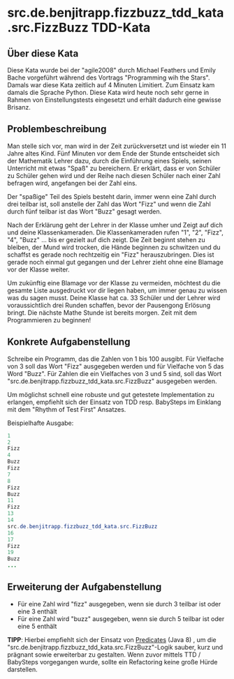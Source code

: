 # src.de.benjitrapp.fizzbuzz_tdd_kata.src.FizzBuzz TDD-Kata

## Über diese Kata
Diese Kata wurde bei der "agile2008" durch Michael Feathers und Emily Bache vorgeführt 
während des Vortrags "Programming wih the Stars". Damals war diese Kata zeitlich
auf 4 Minuten Limitiert. Zum Einsatz kam damals die Sprache Python. Diese Kata
wird heute noch sehr gerne in Rahmen von Einstellungstests eingesetzt und erhält
dadurch eine gewisse Brisanz.

## Problembeschreibung
Man stelle sich vor, man wird in der Zeit zurückversetzt und ist wieder ein
11 Jahre altes Kind. Fünf Minuten vor dem Ende der Stunde entscheidet sich 
der Mathematik Lehrer dazu, durch die Einführung eines Spiels, seinen Unterricht 
mit etwas "Spaß" zu bereichern. Er erklärt, dass er von Schüler zu Schüler
gehen wird und der Reihe nach diesen Schüler nach einer Zahl befragen wird, 
angefangen bei der Zahl eins.

Der "spaßige" Teil des Spiels besteht darin, immer wenn eine Zahl durch
drei teilbar ist, soll anstelle der Zahl das Wort "Fizz" und wenn die
Zahl durch fünf teilbar ist das Wort "Buzz" gesagt werden.

Nach der Erklärung geht der Lehrer in der Klasse umher und Zeigt auf dich
und deine Klassenkameraden. Die Klassenkameraden rufen "1", "2", "Fizz", "4",
"Buzz" ... bis er gezielt auf dich zeigt. Die Zeit beginnt stehen zu 
bleiben, der Mund wird trocken, die Hände beginnen zu schwitzen und du schaffst es 
gerade noch rechtzeitig ein "Fizz" herauszubringen. Dies ist gerade noch einmal
gut gegangen und der Lehrer zieht ohne eine Blamage vor der Klasse weiter.

Um zukünftig eine Blamage vor der Klasse zu vermeiden, möchtest du die gesamte Liste
ausgedruckt vor dir liegen haben, um immer genau zu wissen was du sagen
musst. Deine Klasse hat ca. 33 Schüler und der Lehrer wird voraussichtlich
drei Runden schaffen, bevor der Pausengong Erlösung bringt. Die nächste 
Mathe Stunde ist bereits morgen. Zeit mit dem Programmieren zu beginnen!

## Konkrete Aufgabenstellung
Schreibe ein Programm, das die Zahlen von 1 bis 100 ausgibt. Für Vielfache
von 3 soll das Wort "Fizz" ausgegeben werden und für Vielfache von 5 das 
Word "Buzz". Für Zahlen die ein Vielfaches von 3 und 5 sind, soll das Wort
"src.de.benjitrapp.fizzbuzz_tdd_kata.src.FizzBuzz" ausgegeben werden.

Um möglichst schnell eine robuste und gut getestete Implementation zu erlangen, 
empfiehlt sich der Einsatz von TDD resp. BabySteps im Einklang mit dem
"Rhythm of Test First" Ansatzes.

Beispielhafte Ausgabe:
``` java
1
2
Fizz
4
Buzz
Fizz
7
8
Fizz
Buzz
11
Fizz
13
14
src.de.benjitrapp.fizzbuzz_tdd_kata.src.FizzBuzz
16
17
Fizz
19
Buzz
... 
```


## Erweiterung der Aufgabenstellung

* Für eine Zahl wird "fizz" ausgegeben, wenn sie durch 3 teilbar ist oder eine 3 enthält
* Für eine Zahl wird "buzz" ausgegeben, wenn sie durch 5 teilbar ist oder eine 5 enthält

**TIPP**: Hierbei empfiehlt sich der Einsatz von 
[Predicates](http://howtodoinjava.com/java-8/how-to-use-predicate-in-java-8/) (Java 8) 
, um die "src.de.benjitrapp.fizzbuzz_tdd_kata.src.FizzBuzz"-Logik sauber, kurz und prägnant sowie erweiterbar zu gestalten. Wenn 
zuvor mittels TTD / BabySteps vorgegangen wurde, sollte ein Refactoring keine große Hürde 
darstellen.